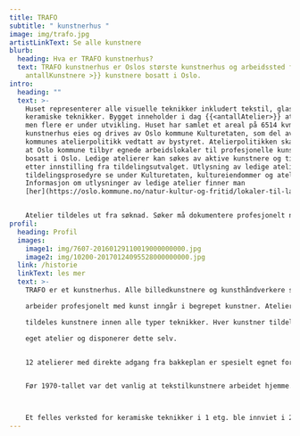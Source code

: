 ```yaml
---
title: TRAFO
subtitle: " kunstnerhus "
image: img/trafo.jpg
artistLinkText: Se alle kunstnere
blurb:
  heading: Hva er TRAFO kunstnerhus?
  text: TRAFO kunstnerhus er Oslos største kunstnerhus og arbeidssted for {{<
    antallKunstnere >}} kunstnere bosatt i Oslo.
intro:
  heading: ""
  text: >-
    Huset representerer alle visuelle teknikker inkludert tekstil, glass og
    keramiske teknikker. Bygget inneholder i dag {{<antallAtelier>}} atelierer,
    men flere er under utvikling. Huset har samlet et areal på 6514 kvm. TRAFO
    kunstnerhus eies og drives av Oslo kommune Kulturetaten, som del av Oslo
    kommunes atelierpolitikk vedtatt av bystyret. Atelierpolitikken skal sikre
    at Oslo kommune tilbyr egnede arbeidslokaler til profesjonelle kunstnere
    bosatt i Oslo. Ledige atelierer kan søkes av aktive kunstnere og tildeles
    etter innstilling fra tildelingsutvalget. Utlysning av ledige atelierer og
    tildelingsprosedyre se under Kulturetaten, kultureiendommer og atelierer.
    Informasjon om utlysninger av ledige atelier finner man
    [her](https://oslo.kommune.no/natur-kultur-og-fritid/lokaler-til-lan-og-leie).


    Atelier tildeles ut fra søknad. Søker må dokumentere profesjonelt nivå og høy aktivitet i sin søknad, og ha boligadresse i Oslo. Kunstnere som tildeles atelier får en 5-årig leiekontrakt. Det kan søkes om fornyelse av kontrakt i inntil 20 år. Om den kunstneriske aktiviteten i de leide lokalene opphører, kan Kulturetaten si opp leiekontrakten før tildelt periode har utløpt.
profil:
  heading: Profil
  images:
    image1: img/7607-20160129110019000000000.jpg
    image2: img/10200-20170124095528000000000.jpg
  link: /historie
  linkText: les mer
  text: >-
    TRAFO er et kunstnerhus. Alle billedkunstnere og kunsthåndverkere som

    arbeider profesjonelt med kunst inngår i begrepet kunstner. Atelier kan

    tildeles kunstnere innen alle typer teknikker. Hver kunstner tildeles sitt

    eget atelier og disponerer dette selv.


    12 atelierer med direkte adgang fra bakkeplan er spesielt egnet for større 3-dimensjonale arbeider og monumentalkunst. Det kan arbeides både ute og inne og all transport har lett adkomst. Stedets arbeidsmuligheter med så nær beliggenhet til Oslo sentrum er unik.


    Før 1970-tallet var det vanlig at tekstilkunstnere arbeidet hjemme. Oppstarten av et fellesverksted med utstyr til garnfarging, etterbehandling av tekstiler og tilbud om korttidsleie var derfor et viktig tilbud til kunstnere da TRAFO startet i 1975. På begynnelsen av 1990-tallet var ikke behovet det samme og det felles verkstedet opphørte. I dag er det et felles fargeri i annen etg for  kunstnere på huset som arbeider med denne teknikken.



    Et felles verksted for keramiske teknikker i 1 etg. ble innviet i 2016.
---
```

